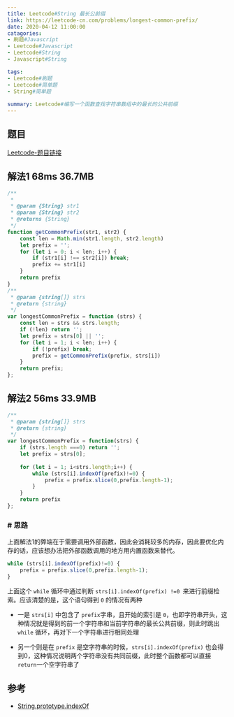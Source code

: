 ```yaml
---
title: Leetcode#String 最长公前缀
link: https://leetcode-cn.com/problems/longest-common-prefix/
date: 2020-04-12 11:00:00
catagories: 
- 刷题#Javascript 
- Leetcode#Javascript 
- Leetcode#String
- Javascript#String

tags: 
- Leetcode#刷题 
- Leetcode#简单题
- String#简单题
  
summary: Leetcode#编写一个函数查找字符串数组中的最长的公共前缀
---
```


## 题目

[Leetcode-题目链接](https://leetcode-cn.com/problems/longest-common-prefix/)

## 解法1 68ms 36.7MB

```js
/**
 * 
 * @param {String} str1 
 * @param {String} str2 
 * @returns {String}
 */
function getCommonPrefix(str1, str2) {
    const len = Math.min(str1.length, str2.length)
    let prefix = '';
    for (let i = 0; i < len; i++) {
        if (str1[i] !== str2[i]) break;
        prefix += str1[i]
    }
    return prefix
}
/**
 * @param {string[]} strs
 * @return {string}
 */
var longestCommonPrefix = function (strs) {
    const len = strs && strs.length;
    if (!len) return '';
    let prefix = strs[0] || '';
    for (let i = 1; i < len; i++) {
        if (!prefix) break;
        prefix = getCommonPrefix(prefix, strs[i])
    }
    return prefix;
};

```

## 解法2 56ms 33.9MB

```js
/**
 * @param {string[]} strs
 * @return {string}
 */
var longestCommonPrefix = function(strs) {
    if (strs.length ===0) return '';
    let prefix = strs[0];
    
    for (let i = 1; i<strs.length;i++) {
        while (strs[i].indexOf(prefix)!=0) {
            prefix = prefix.slice(0,prefix.length-1);
        }
    }
    return prefix
};
```

### # 思路

上面解法1的弊端在于需要调用外部函数，因此会消耗较多的内存，因此要优化内存的话，应该想办法把外部函数调用的地方用内置函数来替代。

```js
while (strs[i].indexOf(prefix)!=0) {
    prefix = prefix.slice(0,prefix.length-1);
}
```
上面这个 `while` 循环中通过判断 `strs[i].indexOf(prefix) !=0 `来进行前缀检索。应该清楚的是，这个语句得到 `0` 的情况有两种

- 一是 `strs[i]` 中包含了 `prefix`字串，且开始的索引是 `0`，也即字符串开头，这种情况就是得到的前一个字符串和当前字符串的最长公共前缀，则此时跳出 `while` 循环，再对下一个字符串进行相同处理


- 另一个则是在 `prefix` 是空字符串的时候，`strs[i].indexOf(prefix)` 也会得到0，这种情况说明两个字符串没有共同前缀，此时整个函数都可以直接 `return`一个空字符串了


## 参考

- [String.prototype.indexOf](https://developer.mozilla.org/en-US/docs/Web/JavaScript/Reference/Global_Objects/String/indexOf)
